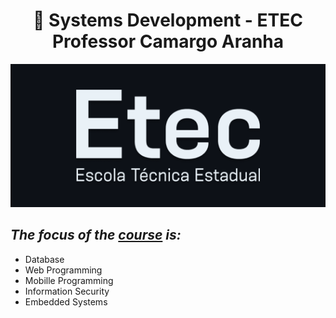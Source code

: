 
<h1 align="center">
🧠 Systems Development - ETEC Professor Camargo Aranha </h1>

<p align="center">
   <img src="@readmeImages/etec.png">
</p>


## <em>The focus of the [course](http://eteccamargoaranha.com.br/) is:</em>

- Database
- Web Programming
- Mobille Programming
- Information Security
- Embedded Systems
